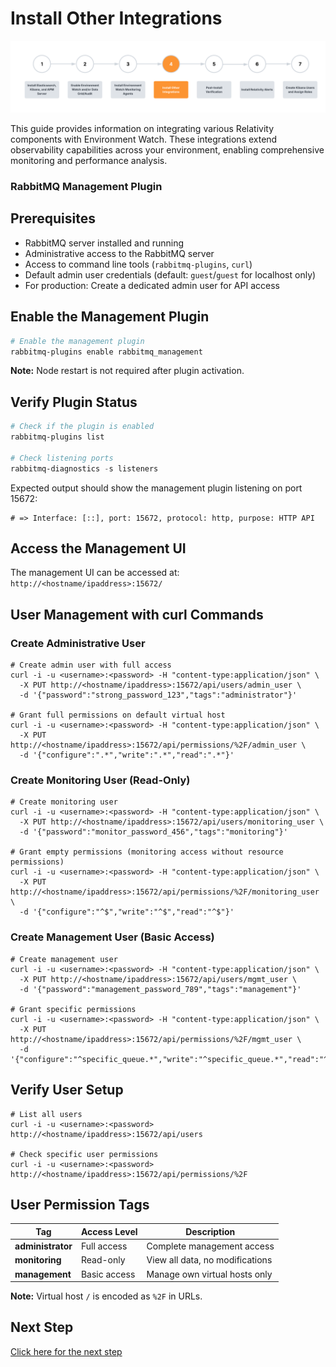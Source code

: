 # Install Other Integrations

![](../resources/caat_environment_watch_setup.png)

This guide provides information on integrating various Relativity components with Environment Watch. These integrations extend observability capabilities across your environment, enabling comprehensive monitoring and performance analysis.


### RabbitMQ Management Plugin

## Prerequisites

- RabbitMQ server installed and running
- Administrative access to the RabbitMQ server
- Access to command line tools (`rabbitmq-plugins`, `curl`)
- Default admin user credentials (default: `guest`/`guest` for localhost only)
- For production: Create a dedicated admin user for API access

## Enable the Management Plugin

```powershell
# Enable the management plugin
rabbitmq-plugins enable rabbitmq_management
```

**Note:** Node restart is not required after plugin activation.

## Verify Plugin Status

```powershell
# Check if the plugin is enabled
rabbitmq-plugins list

# Check listening ports
rabbitmq-diagnostics -s listeners
```

Expected output should show the management plugin listening on port 15672:
```
# => Interface: [::], port: 15672, protocol: http, purpose: HTTP API
```

## Access the Management UI

The management UI can be accessed at: `http://<hostname/ipaddress>:15672/`

## User Management with curl Commands

### Create Administrative User

```
# Create admin user with full access
curl -i -u <username>:<password> -H "content-type:application/json" \
  -X PUT http://<hostname/ipaddress>:15672/api/users/admin_user \
  -d '{"password":"strong_password_123","tags":"administrator"}'

# Grant full permissions on default virtual host
curl -i -u <username>:<password> -H "content-type:application/json" \
  -X PUT http://<hostname/ipaddress>:15672/api/permissions/%2F/admin_user \
  -d '{"configure":".*","write":".*","read":".*"}'
```

### Create Monitoring User (Read-Only)

```
# Create monitoring user
curl -i -u <username>:<password> -H "content-type:application/json" \
  -X PUT http://<hostname/ipaddress>:15672/api/users/monitoring_user \
  -d '{"password":"monitor_password_456","tags":"monitoring"}'

# Grant empty permissions (monitoring access without resource permissions)
curl -i -u <username>:<password> -H "content-type:application/json" \
  -X PUT http://<hostname/ipaddress>:15672/api/permissions/%2F/monitoring_user \
  -d '{"configure":"^$","write":"^$","read":"^$"}'
```

### Create Management User (Basic Access)

```
# Create management user
curl -i -u <username>:<password> -H "content-type:application/json" \
  -X PUT http://<hostname/ipaddress>:15672/api/users/mgmt_user \
  -d '{"password":"management_password_789","tags":"management"}'

# Grant specific permissions
curl -i -u <username>:<password> -H "content-type:application/json" \
  -X PUT http://<hostname/ipaddress>:15672/api/permissions/%2F/mgmt_user \
  -d '{"configure":"^specific_queue.*","write":"^specific_queue.*","read":"^specific_queue.*"}'
```

## Verify User Setup

```
# List all users
curl -i -u <username>:<password> http://<hostname/ipaddress>:15672/api/users

# Check specific user permissions
curl -i -u <username>:<password> http://<hostname/ipaddress>:15672/api/permissions/%2F
```

## User Permission Tags

| Tag | Access Level | Description |
|-----|-------------|-------------|
| **administrator** | Full access | Complete management access |
| **monitoring** | Read-only | View all data, no modifications |
| **management** | Basic access | Manage own virtual hosts only |

**Note:** Virtual host `/` is encoded as `%2F` in URLs.



## Next Step

[Click here for the next step](environment-watch/post-install-verification/elasticsearch-cluster-health.md)